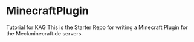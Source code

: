# MinecraftPlugin
Tutorial for KAG
This is the Starter Repo for writing a Minecraft Plugin for the Meckminecraft.de servers.
